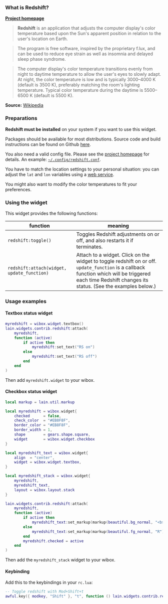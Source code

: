 ### What is Redshift? #

[**Project homepage**](http://jonls.dk/redshift/)

>**Redshift** is an application that adjusts the computer display's color temperature based upon the Sun's apparent position in relation to the user's location on Earth.

>The program is free software, inspired by the proprietary f.lux, and can be used to reduce eye strain as well as insomnia and delayed sleep phase syndrome.

>The computer display's color temperature transitions evenly from night to daytime temperature to allow the user's eyes to slowly adapt. At night, the color temperature is low and is typically 3000–4000 K (default is 3500 K), preferably matching the room's lighting temperature. Typical color temperature during the daytime is 5500–6500 K (default is 5500 K).

**Source:** [Wikipedia](https://en.wikipedia.org/wiki/Redshift_%28software%29)

### Preparations

**Redshift must be installed** on your system if you want to use this widget.

Packages should be available for most distributions. Source code and build instructions can be found on Github [here](https://github.com/jonls/redshift).

You also need a valid config file. Please see the [project homepage](http://jonls.dk/redshift/) for details. An example: [`~/.config/redshift.conf`](https://github.com/jonls/redshift/blob/master/redshift.conf.sample).

You have to match the location settings to your personal situation: you can adjust the `lat` and `lon` variables using a [web service](https://encrypted.google.com/search?q=get+latitude+and+longitude).

You might also want to modify the color temperatures to fit your preferences.

### Using the widget

This widget provides the following functions:

| function | meaning |
| --- | --- |
| `redshift:toggle()` | Toggles Redshift adjustments on or off, and also restarts it if terminates. |
| `redshift:attach(widget, update_function)` | Attach to a widget. Click on the widget to toggle redshift on or off. `update_function` is a callback function which will be triggered each time Redshift changes its status. (See the examples below.) |

### Usage examples

#### Textbox status widget

```lua
myredshift = wibox.widget.textbox()
lain.widgets.contrib.redshift:attach(
    myredshift,
    function (active)
        if active then
            myredshift:set_text("RS on")
        else
            myredshift:set_text("RS off")
        end
    end
)
```

Then add `myredshift.widget` to your wibox.

#### Checkbox status widget

```lua
local markup = lain.util.markup

local myredshift = wibox.widget{
    checked      = false,
    check_color  = "#EB8F8F",
    border_color = "#EB8F8F",
    border_width = 1,
    shape        = gears.shape.square,
    widget       = wibox.widget.checkbox
}

local myredshift_text = wibox.widget{
    align  = "center",
    widget = wibox.widget.textbox,
}

local myredshift_stack = wibox.widget{
    myredshift,
    myredshift_text,
    layout = wibox.layout.stack
}

lain.widgets.contrib.redshift:attach(
    myredshift,
    function (active)
        if active then
            myredshift_text:set_markup(markup(beautiful.bg_normal, "<b>R</b>"))
        else
            myredshift_text:set_markup(markup(beautiful.fg_normal, "R"))
        end
        myredshift.checked = active
    end
)
```

Then add the `myredshift_stack` widget to your wibox.

#### Keybinding

Add this to the keybindings in your `rc.lua`:
```lua
-- Toggle redshift with Mod+Shift+t
awful.key({ modkey, "Shift" }, "t", function () lain.widgets.contrib.redshift:toggle() end),
```